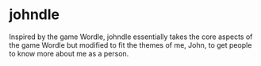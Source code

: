 # johndle
Inspired by the game Wordle, johndle essentially takes the core aspects of the game Wordle but modified to fit the themes of me, John, to get people to know more about me as a person.
